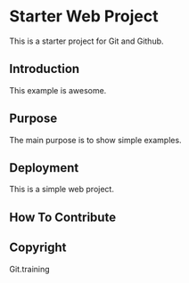# Starter Web Project

This is a starter project for Git and Github.

## Introduction

This example is awesome.

## Purpose

The main purpose is to show simple examples.

## Deployment

This is a simple web project.

## How To Contribute

## Copyright

Git.training